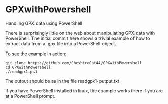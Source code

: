 # GPXwithPowershell
Handling GPX data using PowerShell

There is surprisingly little on the web about manipulating GPX data with PowerShell. The initial commit here shows a trivial example of how to extract data from a .gpx file into a PowerShell object.

To see the example in action:
```
git clone https://github.com/CheshireCat44/GPXwithPowershell
cd GPXwithPowershell
./readgpx1.ps1
```

The output should be as in the file readgpx1-output.txt

If you have PowerShell installed in linux, the example works there if you are at a PowerShell prompt.
